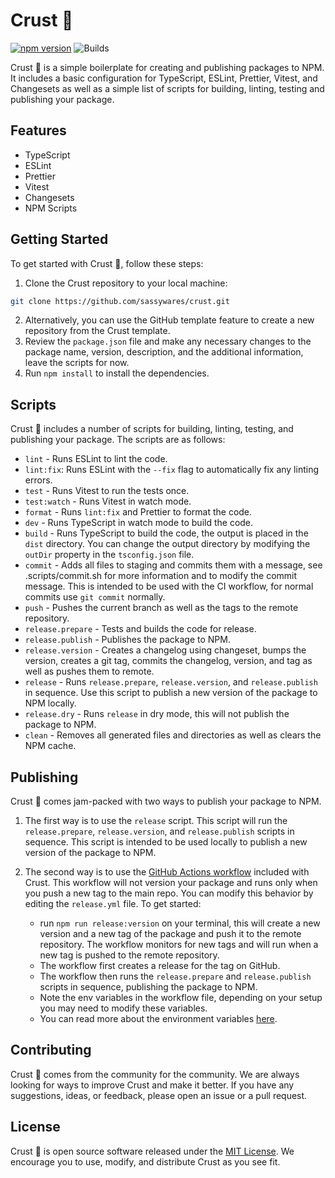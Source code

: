 # Crust 🍞

[![npm version](https://badge.fury.io/js/%40sassywares%2Fcrust.svg)](https://badge.fury.io/js/%40sassywares%2Fcrust) ![Builds](https://github.com/sassywares/crust/actions/workflows/release.yml/badge.svg)

Crust 🍞 is a simple boilerplate for creating and publishing packages to NPM. It includes a basic configuration for TypeScript, ESLint, Prettier, Vitest, and Changesets as well as a simple list of scripts for building, linting, testing and publishing your package.

## Features

- TypeScript
- ESLint
- Prettier
- Vitest
- Changesets
- NPM Scripts

## Getting Started

To get started with Crust 🍞, follow these steps:

1. Clone the Crust repository to your local machine:

```bash
git clone https://github.com/sassywares/crust.git
```

2. Alternatively, you can use the GitHub template feature to create a new repository from the Crust template.
3. Review the `package.json` file and make any necessary changes to the package name, version, description, and the additional information, leave the scripts for now.
4. Run `npm install` to install the dependencies.

## Scripts

Crust 🍞 includes a number of scripts for building, linting, testing, and publishing your package. The scripts are as follows:

- `lint` - Runs ESLint to lint the code.
- `lint:fix`: Runs ESLint with the `--fix` flag to automatically fix any linting errors.
- `test` - Runs Vitest to run the tests once.
- `test:watch` - Runs Vitest in watch mode.
- `format` - Runs `lint:fix` and Prettier to format the code.
- `dev` - Runs TypeScript in watch mode to build the code.
- `build` - Runs TypeScript to build the code, the output is placed in the `dist` directory. You can change the output directory by modifying the `outDir` property in the `tsconfig.json` file.
- `commit` - Adds all files to staging and commits them with a message, see .scripts/commit.sh for more information and to modify the commit message. This is intended to be used with the CI workflow, for normal commits use `git commit` normally.
- `push` - Pushes the current branch as well as the tags to the remote repository.
- `release.prepare` - Tests and builds the code for release.
- `release.publish` - Publishes the package to NPM.
- `release.version` - Creates a changelog using changeset, bumps the version, creates a git tag, commits the changelog, version, and tag as well as pushes them to remote.
- `release` - Runs `release.prepare`, `release.version`, and `release.publish` in sequence. Use this script to publish a new version of the package to NPM locally.
- `release.dry` - Runs `release` in dry mode, this will not publish the package to NPM.
- `clean` - Removes all generated files and directories as well as clears the NPM cache.

## Publishing

Crust 🍞 comes jam-packed with two ways to publish your package to NPM.

1. The first way is to use the `release` script. This script will run the `release.prepare`, `release.version`, and `release.publish` scripts in sequence. This script is intended to be used locally to publish a new version of the package to NPM.

2. The second way is to use the [GitHub Actions workflow](./.github/workflows/release.yml) included with Crust. This workflow will not version your package and runs only when you push a new tag to the main repo. You can modify this behavior by editing the `release.yml` file. To get started:
    - run `npm run release:version` on your terminal, this will create a new version and a new tag of the package and push it to the remote repository. The workflow monitors for new tags and will run when a new tag is pushed to the remote repository.
    - The workflow first creates a release for the tag on GitHub.
    - The workflow then runs the `release.prepare` and `release.publish` scripts in sequence, publishing the package to NPM.
    - Note the env variables in the workflow file, depending on your setup you may need to modify these variables.
    - You can read more about the environment variables [here](https://kashanahmad.me/blog/how-to-trigger-gh-actions-on-tag).

## Contributing

Crust 🍞 comes from the community for the community. We are always looking for ways to improve Crust and make it better. If you have any suggestions, ideas, or feedback, please open an issue or a pull request.

## License

Crust 🍞 is open source software released under the [MIT License](LICENSE). We encourage you to use, modify, and distribute Crust as you see fit.
